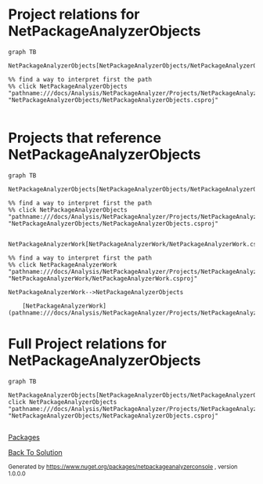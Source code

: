 
# Project relations for NetPackageAnalyzerObjects



```mermaid
graph TB    

NetPackageAnalyzerObjects[NetPackageAnalyzerObjects/NetPackageAnalyzerObjects.csproj]

%% find a way to interpret first the path
%% click NetPackageAnalyzerObjects "pathname:///docs/Analysis/NetPackageAnalyzer/Projects/NetPackageAnalyzerObjects/ProjectReferences" "NetPackageAnalyzerObjects/NetPackageAnalyzerObjects.csproj"


```




# Projects that reference NetPackageAnalyzerObjects
```mermaid
graph TB

NetPackageAnalyzerObjects[NetPackageAnalyzerObjects/NetPackageAnalyzerObjects.csproj]

%% find a way to interpret first the path
%% click NetPackageAnalyzerObjects "pathname:///docs/Analysis/NetPackageAnalyzer/Projects/NetPackageAnalyzerObjects/ProjectReferences" "NetPackageAnalyzerObjects/NetPackageAnalyzerObjects.csproj"


NetPackageAnalyzerWork[NetPackageAnalyzerWork/NetPackageAnalyzerWork.csproj]

%% find a way to interpret first the path
%% click NetPackageAnalyzerWork "pathname:///docs/Analysis/NetPackageAnalyzer/Projects/NetPackageAnalyzerWork/ProjectReferences" "NetPackageAnalyzerWork/NetPackageAnalyzerWork.csproj"

NetPackageAnalyzerWork-->NetPackageAnalyzerObjects

```


        [NetPackageAnalyzerWork](pathname:///docs/Analysis/NetPackageAnalyzer/Projects/NetPackageAnalyzerWork/ProjectReferences)
    

# Full Project relations for NetPackageAnalyzerObjects

```mermaid
graph TB

NetPackageAnalyzerObjects[NetPackageAnalyzerObjects/NetPackageAnalyzerObjects.csproj]
click NetPackageAnalyzerObjects "pathname:///docs/Analysis/NetPackageAnalyzer/Projects/NetPackageAnalyzerObjects/ProjectReferences" "NetPackageAnalyzerObjects/NetPackageAnalyzerObjects.csproj"


```


[Packages](Packages)


[Back To Solution](pathname:///docs/Analysis/NetPackageAnalyzer//ProjectRelation)

<small>Generated  by https://www.nuget.org/packages/netpackageanalyzerconsole , version 1.0.0.0</small>

